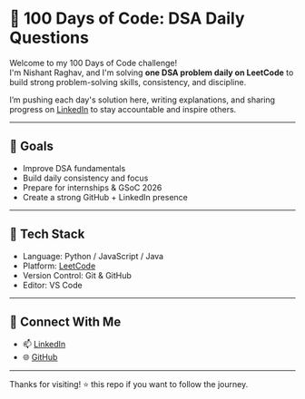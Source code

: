 # 💯 100 Days of Code: DSA Daily Questions

Welcome to my 100 Days of Code challenge!  
I'm Nishant Raghav, and I'm solving **one DSA problem daily on LeetCode** to build strong problem-solving skills, consistency, and discipline.

I’m pushing each day's solution here, writing explanations, and sharing progress on [LinkedIn](https://www.linkedin.com/in/nishantxraghav) to stay accountable and inspire others.

---

## 📌 Goals

- Improve DSA fundamentals
- Build daily consistency and focus
- Prepare for internships & GSoC 2026
- Create a strong GitHub + LinkedIn presence

---

## 🔧 Tech Stack

- Language: Python / JavaScript / Java
- Platform: [LeetCode](https://leetcode.com/)
- Version Control: Git & GitHub
- Editor: VS Code

---

## 💬 Connect With Me

- 📫 [LinkedIn](https://www.linkedin.com/in/nishantxraghav)
- 🌐 [GitHub](https://github.com/nishantxraghav)

---

Thanks for visiting! ⭐ this repo if you want to follow the journey.
